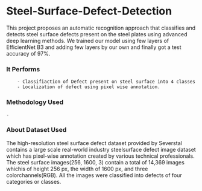 # Steel-Surface-Defect-Detection 
This  project  proposes  an  automatic  recognition  approach that classifies and detects steel surface defects present on the steel plates using advanced deep learning methods.
We trained our model using few layers of EfficientNet B3 and adding few layers by our own  and  finally got a test accuracy of 97%.

### It Performs

		- Classifiaction of Defect present on steel surface into 4 classes
		- Localization of defect using pixel wise annotation.

###  Methodology Used
    - 


### About Dataset Used


The  high-resolution  steel  surface  defect  dataset  provided by  Severstal  contains  a  large  scale  real-world  industry  steelsurface defect image dataset which has pixel-wise annotation created  by  various  technical  professionals.  The  steel  surface images(256, 1600, 3) contain a total of 14,369 images whichis  of  height  256  px,  the  width  of  1600  px,  and  three  colorchannels(RGB). All the images were classified into defects of four categories or classes.
